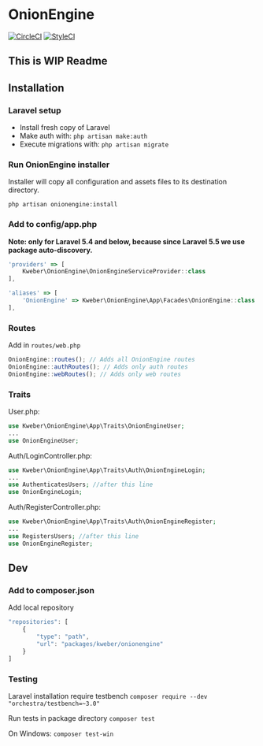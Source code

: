 # OnionEngine

[![CircleCI](https://circleci.com/gh/kWeb24/OnionEngine.svg?style=svg)](https://circleci.com/gh/kWeb24/OnionEngine)
[![StyleCI](https://github.styleci.io/repos/169605643/shield?branch=develop)](https://github.styleci.io/repos/169605643)

## This is WIP Readme

## Installation

### Laravel setup
* Install fresh copy of Laravel
* Make auth with: `php artisan make:auth`
* Execute migrations with: `php artisan migrate`

### Run OnionEngine installer

Installer will copy all configuration and assets files to its destination directory.

`php artisan onionengine:install`

### Add to config/app.php

**Note: only for Laravel 5.4 and below, because since Laravel 5.5 we use package auto-discovery.**

```javascript
'providers' => [
    Kweber\OnionEngine\OnionEngineServiceProvider::class
],

'aliases' => [
    'OnionEngine' => Kweber\OnionEngine\App\Facades\OnionEngine::class
],
```

### Routes
Add in `routes/web.php`

```javascript
OnionEngine::routes(); // Adds all OnionEngine routes
OnionEngine::authRoutes(); // Adds only auth routes
OnionEngine::webRoutes(); // Adds only web routes
```

### Traits

User.php:

```php
use Kweber\OnionEngine\App\Traits\OnionEngineUser;
...
use OnionEngineUser;
```

Auth/LoginController.php:

```php
use Kweber\OnionEngine\App\Traits\Auth\OnionEngineLogin;
...
use AuthenticatesUsers; //after this line
use OnionEngineLogin;
```

Auth/RegisterController.php:

```php
use Kweber\OnionEngine\App\Traits\Auth\OnionEngineRegister;
...
use RegistersUsers; //after this line
use OnionEngineRegister;
```

## Dev

### Add to composer.json

Add local repository
```javascript
"repositories": [
    {
        "type": "path",
        "url": "packages/kweber/onionengine"
    }
]
```

### Testing
Laravel installation require testbench
`composer require --dev "orchestra/testbench=~3.0"`

Run tests in package directory
`composer test`

On Windows:
`composer test-win`
